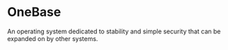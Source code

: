 # OneBase
An operating system dedicated to stability and simple security that can be expanded on by other systems.
